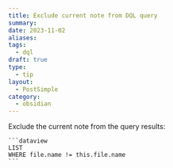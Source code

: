 ```yaml
---
title: Exclude current note from DQL query
summary: 
date: 2023-11-02
aliases: 
tags:
  - dql
draft: true
type:
  - tip
layout:
  - PostSimple
category:
  - obsidian
---
```


<Callout text="For Obsidian users using Dataview" />

Exclude the current note from the query results:

````
```dataview
LIST
WHERE file.name != this.file.name
```
````
